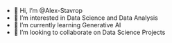 - 👋 Hi, I’m @Alex-Stavrop
- 👀 I’m interested in Data Science and Data Analysis
- 🌱 I’m currently learning Generative AI
- 💞️ I’m looking to collaborate on Data Science Projects


<!---
Alex-Stavrop/Alex-Stavrop is a ✨ special ✨ repository because its `README.md` (this file) appears on your GitHub profile.
You can click the Preview link to take a look at your changes.
--->
